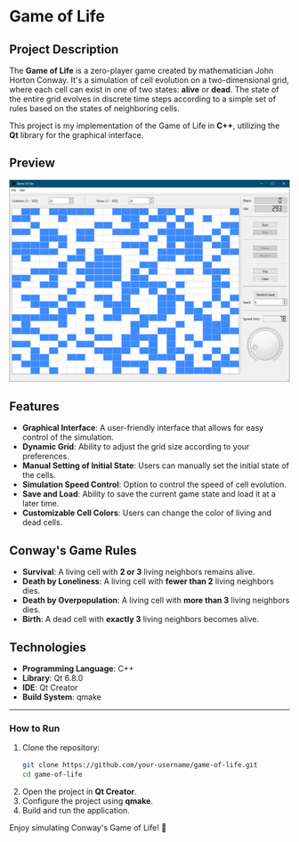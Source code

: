# Game of Life

## Project Description
The **Game of Life** is a zero-player game created by mathematician John Horton Conway. It's a simulation of cell evolution on a two-dimensional grid, where each cell can exist in one of two states: **alive** or **dead**. The state of the entire grid evolves in discrete time steps according to a simple set of rules based on the states of neighboring cells.

This project is my implementation of the Game of Life in **C++**, utilizing the **Qt** library for the graphical interface.

## Preview  
![Game of Life Screenshot](screenshot.png)

## Features
- **Graphical Interface**: A user-friendly interface that allows for easy control of the simulation.
- **Dynamic Grid**: Ability to adjust the grid size according to your preferences.
- **Manual Setting of Initial State**: Users can manually set the initial state of the cells.
- **Simulation Speed Control**: Option to control the speed of cell evolution.
- **Save and Load**: Ability to save the current game state and load it at a later time.
- **Customizable Cell Colors**: Users can change the color of living and dead cells.

## Conway's Game Rules
- **Survival**: A living cell with **2 or 3** living neighbors remains alive.
- **Death by Loneliness**: A living cell with **fewer than 2** living neighbors dies.
- **Death by Overpopulation**: A living cell with **more than 3** living neighbors dies.
- **Birth**: A dead cell with **exactly 3** living neighbors becomes alive.

## Technologies
- **Programming Language**: C++
- **Library**: Qt 6.8.0
- **IDE**: Qt Creator
- **Build System**: qmake

---
### How to Run
1. Clone the repository:
   ```sh
   git clone https://github.com/your-username/game-of-life.git
   cd game-of-life
   ```
2. Open the project in **Qt Creator**.
3. Configure the project using **qmake**.
4. Build and run the application.

Enjoy simulating Conway's Game of Life! 🚀
